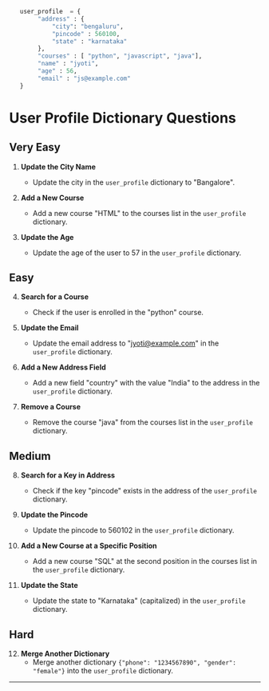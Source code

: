```python 
   user_profile  = {
        "address" : {
            "city": "bengaluru",
            "pincode" : 560100,
            "state" : "karnataka"
        },
        "courses" : [ "python", "javascript", "java"],
        "name" : "jyoti",
        "age" : 56,
        "email" : "js@example.com"
   }
```


# User Profile Dictionary Questions

## Very Easy

1. **Update the City Name**
   - Update the city in the `user_profile` dictionary to "Bangalore".

2. **Add a New Course**
   - Add a new course "HTML" to the courses list in the `user_profile` dictionary.

3. **Update the Age**
   - Update the age of the user to 57 in the `user_profile` dictionary.

## Easy

4. **Search for a Course**
   - Check if the user is enrolled in the "python" course.

5. **Update the Email**
   - Update the email address to "jyoti@example.com" in the `user_profile` dictionary.

6. **Add a New Address Field**
   - Add a new field "country" with the value "India" to the address in the `user_profile` dictionary.

7. **Remove a Course**
   - Remove the course "java" from the courses list in the `user_profile` dictionary.

## Medium

8. **Search for a Key in Address**
   - Check if the key "pincode" exists in the address of the `user_profile` dictionary.

9. **Update the Pincode**
   - Update the pincode to 560102 in the `user_profile` dictionary.

10. **Add a New Course at a Specific Position**
    - Add a new course "SQL" at the second position in the courses list in the `user_profile` dictionary.

11. **Update the State**
    - Update the state to "Karnataka" (capitalized) in the `user_profile` dictionary.

## Hard

12. **Merge Another Dictionary**
    - Merge another dictionary `{"phone": "1234567890", "gender": "female"}` into the `user_profile` dictionary.

---
